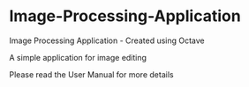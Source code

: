 # Image-Processing-Application
Image Processing Application - Created using Octave
 
A simple application for image editing

Please read the User Manual for more details
